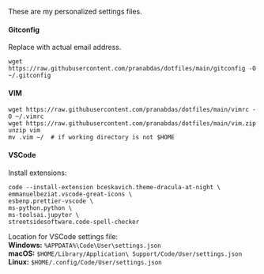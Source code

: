 These are my personalized settings files.

#### Gitconfig 
Replace with actual email address. 
```
wget https://raw.githubusercontent.com/pranabdas/dotfiles/main/gitconfig -O ~/.gitconfig
```

#### VIM
```
wget https://raw.githubusercontent.com/pranabdas/dotfiles/main/vimrc -O ~/.vimrc
wget https://raw.githubusercontent.com/pranabdas/dotfiles/main/vim.zip
unzip vim
mv .vim ~/  # if working directory is not $HOME
```

#### VSCode
Install extensions:
```
code --install-extension bceskavich.theme-dracula-at-night \
emmanuelbeziat.vscode-great-icons \
esbenp.prettier-vscode \
ms-python.python \
ms-toolsai.jupyter \
streetsidesoftware.code-spell-checker
```

Location for VSCode settings file:  
**Windows:** `%APPDATA%\Code\User\settings.json`  
**macOS:** `$HOME/Library/Application\ Support/Code/User/settings.json`  
**Linux:** `$HOME/.config/Code/User/settings.json`
